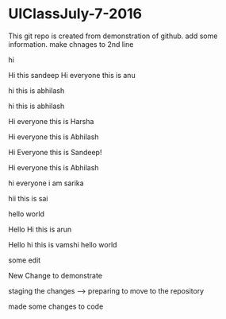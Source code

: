 # UIClassJuly-7-2016
This git repo is created from demonstration of github. add some information. make chnages to 2nd line

hi

Hi this sandeep
Hi everyone this is anu

hi this is abhilash


hi this is abhilash


Hi everyone this is Harsha


Hi everyone this is Abhilash


Hi Everyone this is Sandeep!

Hi everyone this is Abhilash


hi everyone i am sarika

hii this is sai

hello world

Hello
Hi this is arun

Hello 
hi this is vamshi
hello world

some edit


New Change to demonstrate


staging the changes --> preparing to move to the repository


made some changes to code
